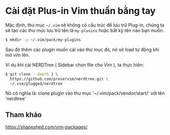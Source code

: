 # Cài đặt Plus-in Vim thuần bằng tay
Mặc định, thư mục `~/.vim` sẽ không có cấu trúc để lưu trữ Plug-in, chúng ta sẽ tạo các thư mục lưu trữ tên là `my-plusins` hoặc bất kỳ tên nào bạn muốn.
```bash
$ mkdir -p ~/.vim/pack/my-plugins
```
Sau đó thêm các plugin muốn cài vào thư mục đó, nó sẽ load tự động khi mở vim lên.

Ví dụ khi cài NERDTree ( Sidebar chọn file cho Vim ), ta thực hiện:
```bash
$ git clone --depth 1 \
  https://github.com/preservim/nerdtree.git \
  ~/.vim/plugged/nerdtree
```
Nó có nghĩa là: clone plugin vào thư mục '~/.vim/pack/vendor/start/' với tên 'nerdtree'

## Tham khảo
https://shapeshed.com/vim-packages/
